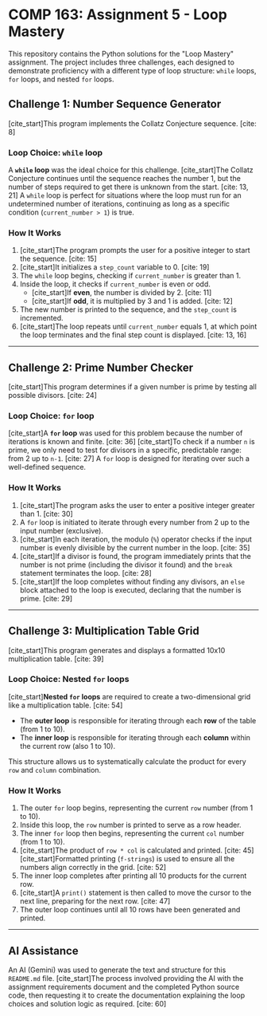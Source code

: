 # COMP 163: Assignment 5 - Loop Mastery

This repository contains the Python solutions for the "Loop Mastery" assignment. The project includes three challenges, each designed to demonstrate proficiency with a different type of loop structure: `while` loops, `for` loops, and nested `for` loops.

## Challenge 1: Number Sequence Generator

[cite_start]This program implements the Collatz Conjecture sequence. [cite: 8]

### Loop Choice: `while` loop

A **`while` loop** was the ideal choice for this challenge. [cite_start]The Collatz Conjecture continues until the sequence reaches the number 1, but the number of steps required to get there is unknown from the start. [cite: 13, 21] A `while` loop is perfect for situations where the loop must run for an undetermined number of iterations, continuing as long as a specific condition (`current_number > 1`) is true.

### How It Works

1.  [cite_start]The program prompts the user for a positive integer to start the sequence. [cite: 15]
2.  [cite_start]It initializes a `step_count` variable to 0. [cite: 19]
3.  The `while` loop begins, checking if `current_number` is greater than 1.
4.  Inside the loop, it checks if `current_number` is even or odd.
    * [cite_start]If **even**, the number is divided by 2. [cite: 11]
    * [cite_start]If **odd**, it is multiplied by 3 and 1 is added. [cite: 12]
5.  The new number is printed to the sequence, and the `step_count` is incremented.
6.  [cite_start]The loop repeats until `current_number` equals 1, at which point the loop terminates and the final step count is displayed. [cite: 13, 16]

***

## Challenge 2: Prime Number Checker

[cite_start]This program determines if a given number is prime by testing all possible divisors. [cite: 24]

### Loop Choice: `for` loop

[cite_start]A **`for` loop** was used for this problem because the number of iterations is known and finite. [cite: 36] [cite_start]To check if a number `n` is prime, we only need to test for divisors in a specific, predictable range: from 2 up to `n-1`. [cite: 27] A `for` loop is designed for iterating over such a well-defined sequence.

### How It Works

1.  [cite_start]The program asks the user to enter a positive integer greater than 1. [cite: 30]
2.  A `for` loop is initiated to iterate through every number from 2 up to the input number (exclusive).
3.  [cite_start]In each iteration, the modulo (`%`) operator checks if the input number is evenly divisible by the current number in the loop. [cite: 35]
4.  [cite_start]If a divisor is found, the program immediately prints that the number is not prime (including the divisor it found) and the `break` statement terminates the loop. [cite: 28]
5.  [cite_start]If the loop completes without finding any divisors, an `else` block attached to the loop is executed, declaring that the number is prime. [cite: 29]

***

## Challenge 3: Multiplication Table Grid

[cite_start]This program generates and displays a formatted 10x10 multiplication table. [cite: 39]

### Loop Choice: Nested `for` loops

[cite_start]**Nested `for` loops** are required to create a two-dimensional grid like a multiplication table. [cite: 54]
* The **outer loop** is responsible for iterating through each **row** of the table (from 1 to 10).
* The **inner loop** is responsible for iterating through each **column** within the current row (also 1 to 10).

This structure allows us to systematically calculate the product for every `row` and `column` combination.

### How It Works

1.  The outer `for` loop begins, representing the current `row` number (from 1 to 10).
2.  Inside this loop, the `row` number is printed to serve as a row header.
3.  The inner `for` loop then begins, representing the current `col` number (from 1 to 10).
4.  [cite_start]The product of `row * col` is calculated and printed. [cite: 45] [cite_start]Formatted printing (`f-strings`) is used to ensure all the numbers align correctly in the grid. [cite: 52]
5.  The inner loop completes after printing all 10 products for the current row.
6.  [cite_start]A `print()` statement is then called to move the cursor to the next line, preparing for the next row. [cite: 47]
7.  The outer loop continues until all 10 rows have been generated and printed.

***

## AI Assistance

An AI (Gemini) was used to generate the text and structure for this `README.md` file. [cite_start]The process involved providing the AI with the assignment requirements document and the completed Python source code, then requesting it to create the documentation explaining the loop choices and solution logic as required. [cite: 60]
